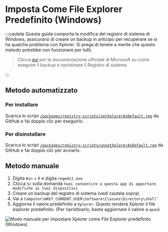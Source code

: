 # Imposta Come File Explorer Predefinito (Windows)

:::cautela Questa guida comporta la modifica del registro di sistema di Windows, assicurarsi di creare un backup in anticipo per recuperare se si ha qualche problema con Xplorer. Si prega di tenere a mente che questo metodo potrebbe non funzionare per tutti.

> Clicca [qui](https://support.microsoft.com/en-us/topic/how-to-back-up-and-restore-the-registry-in-windows-855140ad-e318-2a13-2829-d428a2ab0692) per la documentazione ufficiale di Microsoft su come eseguire il backup e ripristinare il Registro di sistema

:::

## Metodo automatizzato

### Per installare

Scarica lo script [`/packages/registry-scripts/setXplorerAsDefault.reg`](https://github.com/kimlimjustin/xplorer/blob/master/packages/registry-scripts/setXplorerAsDefault.reg) da GitHub e fai doppio clic per eseguirlo.

### Per disinstallare

Scarica lo script [`/packages/registry-scripts/unsetXplorerAsDefault.reg`](https://github.com/kimlimjustin/xplorer/blob/master/packages/registry-scripts/unsetXplorerAsDefault.reg) da GitHub e fai doppio clic per avviarlo.

## Metodo manuale

1. Digita `Win` + `R` e digita `regedit.exe`
2. Clicca `Sì` sulla domanda `Vuoi consentire a questa app di apportare modifiche ai tuoi dispositivi`
3. Creare un backup del registro di sistema (vedi cautela sopra).
4. Vai a `Computer\HKEY_CURRENT_USER\Software\Classes\Directory\shell'`
5. Aggiorna il valore predefinito a `Xplorer`. Questo renderà Xplorer il file explorer predefinito. (Per ripristinarlo, basta aggiornare il valore a `open`)

![Modo manuale per impostare Xplorer come File Explorer predefinito (Windows)](/img/docs/edit_registry.gif)

